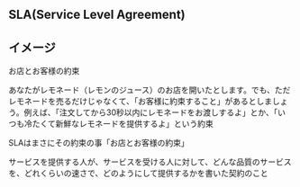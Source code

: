## SLA(Service Level Agreement)

## イメージ
お店とお客様の約束

あなたがレモネード（レモンのジュース）のお店を開いたとします。でも、ただレモネードを売るだけじゃなくて、「お客様に約束すること」があるとしましょう。例えば、「注文してから30秒以内にレモネードをお渡しするよ」とか、「いつも冷たくて新鮮なレモネードを提供するよ」という約束

SLAはまさにその約束の事「お店とお客様の約束」

サービスを提供する人が、サービスを受ける人に対して、どんな品質のサービスを、どれくらいの速さで、どのようにして提供するかを書いた契約のこと
